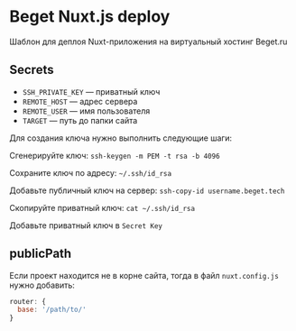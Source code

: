 # Beget Nuxt.js deploy

Шаблон для деплоя Nuxt-приложения на виртуальный хостинг Beget.ru

## Secrets

- `SSH_PRIVATE_KEY` — приватный ключ
- `REMOTE_HOST` — адрес сервера
- `REMOTE_USER` — имя пользователя
- `TARGET` — путь до папки сайта

Для создания ключа нужно выполнить следующие шаги:

Сгенерируйте ключ: `ssh-keygen -m PEM -t rsa -b 4096`

Сохраните ключ по адресу: `~/.ssh/id_rsa`

Добавьте публичный ключ на сервер: `ssh-copy-id username.beget.tech`

Скопируйте приватный ключ: `cat ~/.ssh/id_rsa`

Добавьте приватный ключ в `Secret Key`

## publicPath

Если проект находится не в корне сайта, тогда в файл `nuxt.config.js` нужно добавить:

```js
router: {
  base: '/path/to/'
}
```
